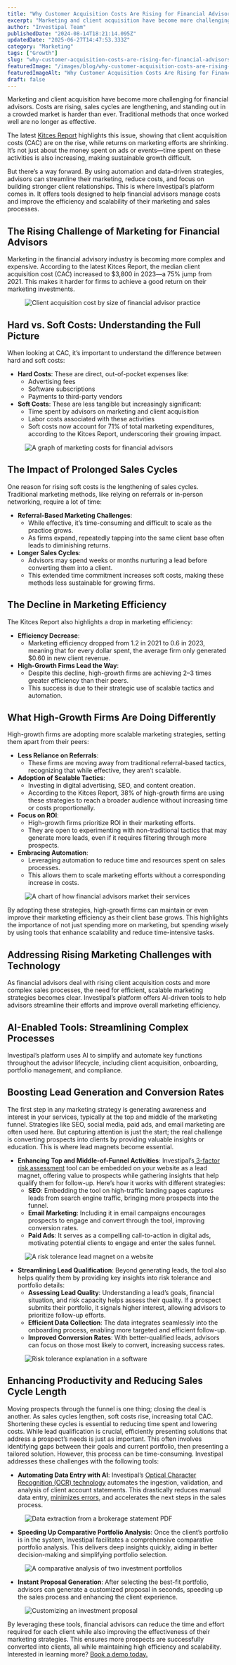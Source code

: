 ```yaml
---
title: "Why Customer Acquisition Costs Are Rising for Financial Advisors (And What To Do About It)"
excerpt: "Marketing and client acquisition have become more challenging for financial advisors. Costs are rising, sales cycles are lengthening, and standing out in a crowded market is harder than ever."
author: "Investipal Team"
publishedDate: "2024-08-14T18:21:14.095Z"
updatedDate: "2025-06-27T14:47:53.333Z"
category: "Marketing"
tags: ["Growth"]
slug: "why-customer-acquisition-costs-are-rising-for-financial-advisors-and-what-to-do-about-it"
featuredImage: "/images/blog/why-customer-acquisition-costs-are-rising-for-financial-advisors-and-what-to-do-about-it__hero.png"
featuredImageAlt: "Why Customer Acquisition Costs Are Rising for Financial Advisors (And What To Do About It)"
draft: false
---
```

<p id="">Marketing and client acquisition have become more challenging for financial advisors. Costs are rising, sales cycles are lengthening, and standing out in a crowded market is harder than ever. Traditional methods that once worked well are no longer as effective.</p><p id="">The latest <a rel="noopener noreferrer" target="_blank" href="https://www.kitces.com/kitces-report-financial-planner-advisor-marketing-tactics-strategies-referrals-centers-influence-networking/?utm_source=linkedin&utm_medium=social&utm_campaign=Research_Social" id="">Kitces Report</a> highlights this issue, showing that client acquisition costs (CAC) are on the rise, while returns on marketing efforts are shrinking. It’s not just about the money spent on ads or events—time spent on these activities is also increasing, making sustainable growth difficult.</p><p id="">But there’s a way forward. By using automation and data-driven strategies, advisors can streamline their marketing, reduce costs, and focus on building stronger client relationships. This is where Investipal’s platform comes in. It offers tools designed to help financial advisors manage costs and improve the efficiency and scalability of their marketing and sales processes.</p><h2 id=""><strong id="">The Rising Challenge of Marketing for Financial Advisors</strong></h2><p id="">Marketing in the financial advisory industry is becoming more complex and expensive. According to the latest Kitces Report, the median client acquisition cost (CAC) increased to $3,800 in 2023—a 75% jump from 2021. This makes it harder for firms to achieve a good return on their marketing investments.</p><figure id="" class="w-richtext-figure-type-image w-richtext-align-fullwidth" style="max-width:2240px" data-rt-type="image" data-rt-align="fullwidth" data-rt-max-width="2240px"><div id=""><img src="/images/blog/why-customer-acquisition-costs-are-risin__66bcf5998b505fb6b8531a6c_66bcf306c9dbc4e071236d81_.png" loading="lazy" alt="Client acquisition cost by size of financial advisor practice" width="auto" height="auto" id=""></div></figure><h2 id=""><strong id="">Hard vs. Soft Costs: Understanding the Full Picture</strong></h2><p id="">When looking at CAC, it’s important to understand the difference between hard and soft costs:</p><ul id=""><li id=""><strong id="">Hard Costs</strong>: These are direct, out-of-pocket expenses like:<ul id=""><li id="">Advertising fees</li><li id="">Software subscriptions</li><li id="">Payments to third-party vendors</li></ul></li><li id=""><strong id="">Soft Costs</strong>: These are less tangible but increasingly significant:<ul id=""><li id="">Time spent by advisors on marketing and client acquisition</li><li id="">Labor costs associated with these activities</li><li id="">Soft costs now account for 71% of total marketing expenditures, according to the Kitces Report, underscoring their growing impact.</li></ul></li></ul><figure id="" class="w-richtext-figure-type-image w-richtext-align-fullwidth" style="max-width:2240px" data-rt-type="image" data-rt-align="fullwidth" data-rt-max-width="2240px"><div id=""><img src="/images/blog/why-customer-acquisition-costs-are-risin__66bcf5998b505fb6b8531a5e_66bcf310c646b25f9c0edbf2_.png" loading="lazy" alt="A graph of marketing costs for financial advisors" width="auto" height="auto" id=""></div></figure><h2 id=""><strong id="">The Impact of Prolonged Sales Cycles</strong></h2><p id="">One reason for rising soft costs is the lengthening of sales cycles. Traditional marketing methods, like relying on referrals or in-person networking, require a lot of time:</p><ul id=""><li id=""><strong id="">Referral-Based Marketing Challenges</strong>:<ul id=""><li id="">While effective, it’s time-consuming and difficult to scale as the practice grows.</li><li id="">As firms expand, repeatedly tapping into the same client base often leads to diminishing returns.</li></ul></li><li id=""><strong id="">Longer Sales Cycles</strong>:<ul id=""><li id="">Advisors may spend weeks or months nurturing a lead before converting them into a client.</li><li id="">This extended time commitment increases soft costs, making these methods less sustainable for growing firms.</li></ul></li></ul><h2 id=""><strong id="">The Decline in Marketing Efficiency</strong></h2><p id="">The Kitces Report also highlights a drop in marketing efficiency:</p><ul id=""><li id=""><strong id="">Efficiency Decrease</strong>:<ul id=""><li id="">Marketing efficiency dropped from 1.2 in 2021 to 0.6 in 2023, meaning that for every dollar spent, the average firm only generated $0.60 in new client revenue.</li></ul></li><li id=""><strong id="">High-Growth Firms Lead the Way</strong>:<ul id=""><li id="">Despite this decline, high-growth firms are achieving 2–3 times greater efficiency than their peers.</li><li id="">This success is due to their strategic use of scalable tactics and automation.</li></ul></li></ul><h2 id=""><strong id="">What High-Growth Firms Are Doing Differently</strong></h2><p id="">High-growth firms are adopting more scalable marketing strategies, setting them apart from their peers:</p><ul id=""><li id=""><strong id="">Less Reliance on Referrals</strong>:<ul id=""><li id="">These firms are moving away from traditional referral-based tactics, recognizing that while effective, they aren’t scalable.</li></ul></li><li id=""><strong id="">Adoption of Scalable Tactics</strong>:<ul id=""><li id="">Investing in digital advertising, SEO, and content creation.</li><li id="">According to the Kitces Report, 38% of high-growth firms are using these strategies to reach a broader audience without increasing time or costs proportionally.</li></ul></li><li id=""><strong id="">Focus on ROI</strong>:<ul id=""><li id="">High-growth firms prioritize ROI in their marketing efforts.</li><li id="">They are open to experimenting with non-traditional tactics that may generate more leads, even if it requires filtering through more prospects.</li></ul></li><li id=""><strong id="">Embracing Automation</strong>:<ul id=""><li id="">Leveraging automation to reduce time and resources spent on sales processes.</li><li id="">This allows them to scale marketing efforts without a corresponding increase in costs.</li></ul></li></ul><figure id="" class="w-richtext-figure-type-image w-richtext-align-fullwidth" style="max-width:2240px" data-rt-type="image" data-rt-align="fullwidth" data-rt-max-width="2240px"><div id=""><img src="/images/blog/why-customer-acquisition-costs-are-risin__66bcf5998b505fb6b8531a6f_66bcf31ce0dd9b4765ba42c8_.png" loading="lazy" alt="A chart of how financial advisors market their services" width="auto" height="auto" id=""></div></figure><p id="">By adopting these strategies, high-growth firms can maintain or even improve their marketing efficiency as their client base grows. This highlights the importance of not just spending more on marketing, but spending wisely by using tools that enhance scalability and reduce time-intensive tasks.</p><h2 id=""><strong id="">Addressing Rising Marketing Challenges with Technology</strong></h2><p id="">As financial advisors deal with rising client acquisition costs and more complex sales processes, the need for efficient, scalable marketing strategies becomes clear. Investipal’s platform offers AI-driven tools to help advisors streamline their efforts and improve overall marketing efficiency.</p><h2 id=""><strong id="">AI-Enabled Tools: Streamlining Complex Processes</strong></h2><p id="">Investipal’s platform uses AI to simplify and automate key functions throughout the advisor lifecycle, including client acquisition, onboarding, portfolio management, and compliance.</p><h2 id=""><strong id="">Boosting Lead Generation and Conversion Rates</strong></h2><p id="">The first step in any marketing strategy is generating awareness and interest in your services, typically at the top and middle of the marketing funnel. Strategies like SEO, social media, paid ads, and email marketing are often used here. But capturing attention is just the start; the real challenge is converting prospects into clients by providing valuable insights or education. This is where lead magnets become essential.</p><ul id=""><li id=""><strong id="">Enhancing Top and Middle-of-Funnel Activities</strong>: Investipal’s<a href="/blog/improving-risk-tolerance-questionnaires-for-better-financial-planning" id=""> 3-factor risk assessment</a> tool can be embedded on your website as a lead magnet, offering value to prospects while gathering insights that help qualify them for follow-up. Here’s how it works with different strategies:<ul id=""><li id=""><strong id="">SEO</strong>: Embedding the tool on high-traffic landing pages captures leads from search engine traffic, bringing more prospects into the funnel.</li><li id=""><strong id="">Email Marketing</strong>: Including it in email campaigns encourages prospects to engage and convert through the tool, improving conversion rates.</li><li id=""><strong id="">Paid Ads</strong>: It serves as a compelling call-to-action in digital ads, motivating potential clients to engage and enter the sales funnel.</li></ul></li></ul><figure id="" class="w-richtext-figure-type-image w-richtext-align-fullwidth" style="max-width:2240px" data-rt-type="image" data-rt-align="fullwidth" data-rt-max-width="2240px"><div id=""><img src="/images/blog/why-customer-acquisition-costs-are-risin__66bcf5998b505fb6b8531a85_66bcf3292654da05b5ab6cf3_.png" loading="lazy" alt="A risk tolerance lead magnet on a website" width="auto" height="auto" id=""></div></figure><ul id=""><li id=""><strong id="">Streamlining Lead Qualification</strong>: Beyond generating leads, the tool also helps qualify them by providing key insights into risk tolerance and portfolio details:<ul id=""><li id=""><strong id="">Assessing Lead Quality</strong>: Understanding a lead’s goals, financial situation, and risk capacity helps assess their quality. If a prospect submits their portfolio, it signals higher interest, allowing advisors to prioritize follow-up efforts.</li><li id=""><strong id="">Efficient Data Collection</strong>: The data integrates seamlessly into the onboarding process, enabling more targeted and efficient follow-up.</li><li id=""><strong id="">Improved Conversion Rates</strong>: With better-qualified leads, advisors can focus on those most likely to convert, increasing success rates.</li></ul></li></ul><figure id="" class="w-richtext-figure-type-image w-richtext-align-fullwidth" style="max-width:2240px" data-rt-type="image" data-rt-align="fullwidth" data-rt-max-width="2240px"><div id=""><img src="/images/blog/why-customer-acquisition-costs-are-risin__66bcf5988b505fb6b8531a50_66bcf33481e2078a4970c7fe_.png" loading="lazy" alt="Risk tolerance explanation in a software" width="auto" height="auto" id=""></div></figure><h2 id=""><strong id="">Enhancing Productivity and Reducing Sales Cycle Length</strong></h2><p id="">Moving prospects through the funnel is one thing; closing the deal is another. As sales cycles lengthen, soft costs rise, increasing total CAC. Shortening these cycles is essential to reducing time spent and lowering costs. While lead qualification is crucial, efficiently presenting solutions that address a prospect’s needs is just as important. This often involves identifying gaps between their goals and current portfolio, then presenting a tailored solution. However, this process can be time-consuming. Investipal addresses these challenges with the following tools:</p><ul id=""><li id=""><strong id="">Automating Data Entry with AI</strong>: Investipal’s <a href="/blog/using-ocr-technology-to-automate-account-statement-scanning-for-financial-advisors" id="">Optical Character Recognition (OCR) technology</a> automates the ingestion, validation, and analysis of client account statements. This drastically reduces manual data entry, <a href="/blog/understanding-nigos-why-theyre-costing-your-firm-and-how-to-reduce-them" id="">minimizes errors</a>, and accelerates the next steps in the sales process.</li></ul><figure id="" class="w-richtext-figure-type-image w-richtext-align-fullwidth" style="max-width:2240px" data-rt-type="image" data-rt-align="fullwidth" data-rt-max-width="2240px"><div id=""><img src="/images/blog/why-customer-acquisition-costs-are-risin__66bcf5998b505fb6b8531a72_66bcf343f8a8c36d265c7446_.png" loading="lazy" alt="Data extraction from a brokerage statement PDF" width="auto" height="auto" id=""></div></figure><ul id=""><li id=""><strong id="">Speeding Up Comparative Portfolio Analysis</strong>: Once the client’s portfolio is in the system, Investipal facilitates a comprehensive comparative portfolio analysis. This delivers deep insights quickly, aiding in better decision-making and simplifying portfolio selection.</li></ul><figure id="" class="w-richtext-figure-type-image w-richtext-align-fullwidth" style="max-width:2240px" data-rt-type="image" data-rt-align="fullwidth" data-rt-max-width="2240px"><div id=""><img src="/images/blog/why-customer-acquisition-costs-are-risin__66bcf5998b505fb6b8531a75_66bcf34ebe3a4283b9376283_.png" loading="lazy" alt="A comparative analysis of two investment portfolios" width="auto" height="auto" id=""></div></figure><ul id=""><li id=""><strong id="">Instant Proposal Generation</strong>: After selecting the best-fit portfolio, advisors can generate a customized proposal in seconds, speeding up the sales process and enhancing the client experience.</li></ul><figure id="" class="w-richtext-figure-type-image w-richtext-align-fullwidth" style="max-width:2240px" data-rt-type="image" data-rt-align="fullwidth" data-rt-max-width="2240px"><div id=""><img src="/images/blog/why-customer-acquisition-costs-are-risin__66bcf5998b505fb6b8531a61_66bcf358137f47742aab0814_.png" loading="lazy" alt="Customizing an investment proposal" width="auto" height="auto" id=""></div></figure><p id="">By leveraging these tools, financial advisors can reduce the time and effort required for each client while also improving the effectiveness of their marketing strategies. This ensures more prospects are successfully converted into clients, all while maintaining high efficiency and scalability. Interested in learning more? <a href="/book-a-demo" id="">Book a demo today.</a></p>